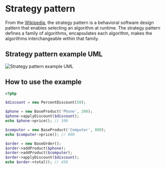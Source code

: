 # Strategy pattern

From the [Wikipedia](https://en.wikipedia.org/wiki/Strategy_pattern),
the strategy pattern is a behavioral software design pattern that enables
selecting an algorithm at runtime. The strategy pattern defines a family of algorithms,
encapsulates each algorithm, makes the algorithms interchangeable within that family.

## Strategy pattern example UML

![Strategy pattern example UML](https://raw.githubusercontent.com/bilyiv/design-patterns-php-examples/master/StrategyPattern/strategy-pattern-example-uml.png)

## How to use the example
```php
<?php

$discount = new PercentDiscount(50);

$phone = new BaseProduct('Phone', 200);
$phone->applyDiscount($discount);
echo $phone->price(); // 100

$computer = new BaseProduct('Computer', 800);
echo $computer->price(); // 800

$order = new BaseOrder();
$order->addProduct($phone);
$order->addProduct($computer);
$order->applyDiscount($discount);
echo $order->total(); // 450
```
